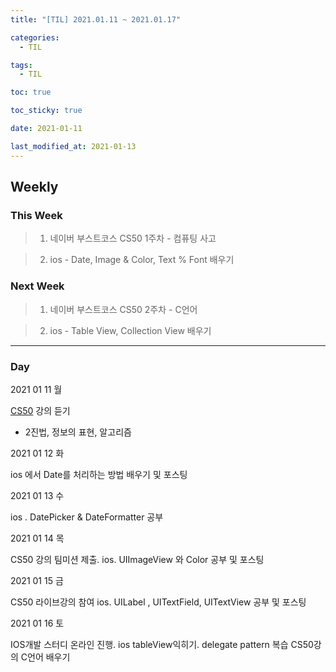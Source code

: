 ```yaml
---
title: "[TIL] 2021.01.11 ~ 2021.01.17"

categories:
  - TIL

tags:
  - TIL

toc: true

toc_sticky: true

date: 2021-01-11

last_modified_at: 2021-01-13
---
```


## Weekly

### This Week

> 1. 네이버 부스트코스 CS50 1주차 - 컴퓨팅 사고

> 2. ios - Date, Image & Color, Text % Font 배우기

### Next Week

> 1. 네이버 부스트코스 CS50 2주차 - C언어

> 2. ios - Table View, Collection View 배우기

---

### Day

2021 01 11 월

[CS50](https://www.boostcourse.org/cs112/joinLectures/43415) 강의 듣기

- 2진법, 정보의 표현, 알고리즘

2021 01 12 화

ios 에서 Date를 처리하는 방법 배우기 및 포스팅

2021 01 13 수

ios . DatePicker & DateFormatter 공부

2021 01 14 목

CS50 강의 팀미션 제출.
ios. UIImageView 와 Color 공부 및 포스팅

2021 01 15 금

CS50 라이브강의 참여
ios. UILabel , UITextField, UITextView 공부 및 포스팅

2021 01 16 토

IOS개발 스터디 온라인 진행.
ios tableView익히기. delegate pattern 복습
CS50강의 C언어 배우기

